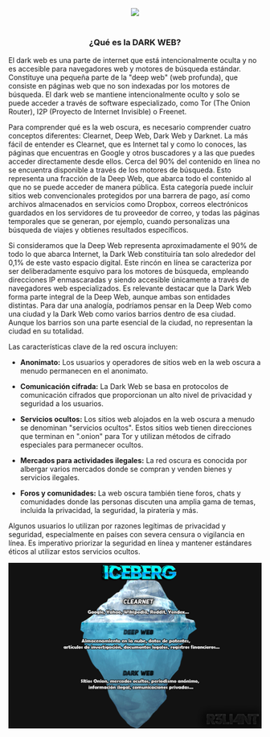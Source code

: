<p align="center">
  <a href="https://github.com/DenverCoder1/readme-typing-svg"><img src="https://readme-typing-svg.herokuapp.com?color=13F700&width=550&lines=Crear+servidor+bajo+la+red+tor+DARK+WEB"></a>
</p>

<h1 align="center"></h1>

<h3 align="center">¿Qué es la DARK WEB?</h3>


El dark web es una parte de internet que está intencionalmente oculta y no es accesible para navegadores web y motores de búsqueda estándar. Constituye una pequeña parte de la "deep web" (web profunda), que consiste en páginas web que no son indexadas por los motores de búsqueda. El dark web se mantiene intencionalmente oculto y solo se puede acceder a través de software especializado, como Tor (The Onion Router), I2P (Proyecto de Internet Invisible) o Freenet.

Para comprender qué es la web oscura, es necesario comprender cuatro conceptos diferentes: Clearnet, Deep Web, Dark Web y Darknet. La más fácil de entender es Clearnet, que es Internet tal y como lo conoces, las páginas que encuentras en Google y otros buscadores y a las que puedes acceder directamente desde ellos. Cerca del 90% del contenido en línea no se encuentra disponible a través de los motores de búsqueda. Esto representa una fracción de la Deep Web, que abarca todo el contenido al que no se puede acceder de manera pública. Esta categoría puede incluir sitios web convencionales protegidos por una barrera de pago, así como archivos almacenados en servicios como Dropbox, correos electrónicos guardados en los servidores de tu proveedor de correo, y todas las páginas temporales que se generan, por ejemplo, cuando personalizas una búsqueda de viajes y obtienes resultados específicos.

Si consideramos que la Deep Web representa aproximadamente el 90% de todo lo que abarca Internet, la Dark Web constituiría tan solo alrededor del 0,1% de este vasto espacio digital. Este rincón en línea se caracteriza por ser deliberadamente esquivo para los motores de búsqueda, empleando direcciones IP enmascaradas y siendo accesible únicamente a través de navegadores web especializados. Es relevante destacar que la Dark Web forma parte integral de la Deep Web, aunque ambas son entidades distintas. Para dar una analogía, podríamos pensar en la Deep Web como una ciudad y la Dark Web como varios barrios dentro de esa ciudad. Aunque los barrios son una parte esencial de la ciudad, no representan la ciudad en su totalidad.

Las características clave de la red oscura incluyen:

- **Anonimato:** Los usuarios y operadores de sitios web en la web oscura a menudo permanecen en el anonimato.

- **Comunicación cifrada:** La Dark Web se basa en protocolos de comunicación cifrados que proporcionan un alto nivel de privacidad y seguridad a los usuarios.

- **Servicios ocultos:** Los sitios web alojados en la web oscura a menudo se denominan "servicios ocultos". Estos sitios web tienen direcciones que terminan en ".onion" para Tor y utilizan métodos de cifrado especiales para permanecer ocultos.

- **Mercados para actividades ilegales:** La red oscura es conocida por albergar varios mercados donde se compran y venden bienes y servicios ilegales.

- **Foros y comunidades:** La web oscura también tiene foros, chats y comunidades donde las personas discuten una amplia gama de temas, incluida la privacidad, la seguridad, la piratería y más.

Algunos usuarios lo utilizan por razones legítimas de privacidad y seguridad, especialmente en países con severa censura o vigilancia en línea. Es imperativo priorizar la seguridad en línea y mantener estándares éticos al utilizar estos servicios ocultos.

<a href="#" align="center">
<img src="https://raw.githubusercontent.com/R3LI4NT/articulos/main/Seguridad/Anonimato/GNU-Linux/img/icebergWeb.png"></a>

</br>
